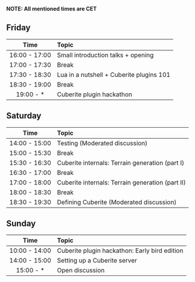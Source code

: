 **NOTE: All mentioned times are CET**

## Friday

|     Time      | Topic                                    |
|:-------------:|:-----------------------------------------|
| 16:00 - 17:00 | Small introduction talks + opening       |
| 17:00 - 17:30 | Break                                    |
| 17:30 - 18:30 | Lua in a nutshell + Cuberite plugins 101 |
| 18:30 - 19:00 | Break                                    |
|   19:00 - *   | Cuberite plugin hackathon                |


## Saturday

|     Time      | Topic                                            |
|:-------------:|:-------------------------------------------------|
| 14:00 - 15:00 | Testing (Moderated discussion)                   |
| 15:00 - 15:30 | Break                                            |
| 15:30 - 16:30 | Cuberite internals: Terrain generation (part I)  |
| 16:30 - 17:00 | Break                                            |
| 17:00 - 18:00 | Cuberite internals: Terrain generation (part II) |
| 18:00 - 18:30 | Break                                            |
| 18:30 - 19:30 | Defining Cuberite (Moderated discussion)         |


## Sunday

|     Time      | Topic                                         |
|:-------------:|:----------------------------------------------|
| 10:00 - 14:00 | Cuberite plugin hackathon: Early bird edition |
| 14:00 - 15:00 | Setting up a Cuberite server                  |
|   15:00 - *   | Open discussion                               |
